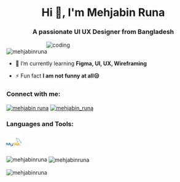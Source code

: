 <h1 align="center">Hi 👋, I'm Mehjabin Runa</h1>
<h3 align="center">A passionate UI UX Designer from Bangladesh</h3>
<img align="right" alt="coding" width="400" src="https://th.bing.com/th/id/R.d4b0936f300957f9e96b6dcb40041c28?rik=TMF69je6zBrb4w&riu=http%3a%2f%2fwww.cartoonbucket.com%2fwp-content%2fuploads%2f2015%2f07%2fAnime-Typing-In-Computer.gif&ehk=%2fuUhMW1M7LTRIvXg8OWTKCR1n9IoWkNK1igokCXhBkE%3d&risl=&pid=ImgRaw&r=0">
<p align="left"> <img src="https://komarev.com/ghpvc/?username=mehjabinruna&label=Profile%20views&color=0e75b6&style=flat" alt="mehjabinruna" /> </p>

- 🌱 I’m currently learning **Figma, UI, UX, Wireframing**

- ⚡ Fun fact **I am not funny at all😒**

<h3 align="left">Connect with me:</h3>
<p align="left">
<a href="https://fb.com/mehjabin runa" target="blank"><img align="center" src="https://raw.githubusercontent.com/rahuldkjain/github-profile-readme-generator/master/src/images/icons/Social/facebook.svg" alt="mehjabin runa" height="30" width="40" /></a>
<a href="https://www.instagram.com/_mehjabin_runa_/" target="blank"><img align="center" src="https://raw.githubusercontent.com/rahuldkjain/github-profile-readme-generator/master/src/images/icons/Social/instagram.svg" alt="mehjabin_runa" height="30" width="40" /></a>
</p>

<h3 align="left">Languages and Tools:</h3>
<p align="left"> <a href="https://www.mysql.com/" target="_blank" rel="noreferrer"> <img src="https://raw.githubusercontent.com/devicons/devicon/master/icons/mysql/mysql-original-wordmark.svg" alt="mysql" width="40" height="40"/> </a> </p>

<p><img align="left" src="https://github-readme-stats.vercel.app/api/top-langs?username=mehjabinruna&show_icons=true&locale=en&layout=compact" alt="mehjabinruna" /></p>

<p>&nbsp;<img align="center" src="https://github-readme-stats.vercel.app/api?username=mehjabinruna&show_icons=true&locale=en" alt="mehjabinruna" /></p>

<p><img align="center" src="https://github-readme-streak-stats.herokuapp.com/?user=mehjabinruna&" alt="mehjabinruna" /></p>
